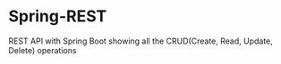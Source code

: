 # Spring-REST
REST API with Spring Boot showing all the CRUD(Create, Read, Update, Delete) operations
